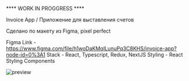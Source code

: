 **** WORK IN PROGGRESS ****

Invoice App / Приложение для выставления счетов

Сделано по макету из Figma, pixel perfect

Figma Link - https://www.figma.com/file/h1woDaKMqILunuPq3C8KHS/invoice-app?node-id=0%3A1
Stack - React, Typescript, Redux, NextJS
Styling - React Styling Components

![preview](https://user-images.githubusercontent.com/86959672/174235770-e6919388-b7eb-4cb5-b5f7-5af5a397989e.jpg)
